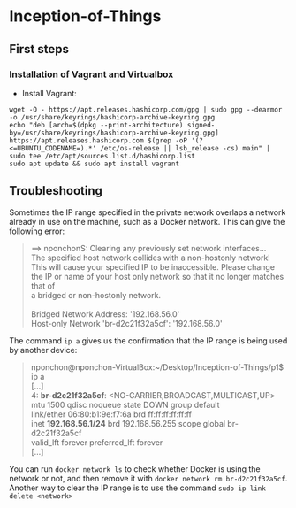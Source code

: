 #  Inception-of-Things

## First steps

### Installation of Vagrant and Virtualbox

+ Install Vagrant:

`wget -O - https://apt.releases.hashicorp.com/gpg | sudo gpg --dearmor -o /usr/share/keyrings/hashicorp-archive-keyring.gpg`<br>
`echo "deb [arch=$(dpkg --print-architecture) signed-by=/usr/share/keyrings/hashicorp-archive-keyring.gpg] https://apt.releases.hashicorp.com $(grep -oP '(?<=UBUNTU_CODENAME=).*' /etc/os-release || lsb_release -cs) main" | sudo tee /etc/apt/sources.list.d/hashicorp.list`<br>
`sudo apt update && sudo apt install vagrant`<br>

## Troubleshooting

Sometimes the IP range specified in the private network overlaps a network already in use on the machine, such as a Docker network. This can give the following error:

> ==> nponchonS: Clearing any previously set network interfaces...<br>
> The specified host network collides with a non-hostonly network!<br>
> This will cause your specified IP to be inaccessible. Please change<br>
> the IP or name of your host only network so that it no longer matches that of<br>
> a bridged or non-hostonly network.<br>
><br>
> Bridged Network Address: '192.168.56.0'<br>
> Host-only Network 'br-d2c21f32a5cf': '192.168.56.0'<br>

The command `ip a` gives us the confirmation that the IP range is being used by another device:

> nponchon@nponchon-VirtualBox:~/Desktop/Inception-of-Things/p1$ ip a<br>
> [...]<br>
> 4: **br-d2c21f32a5cf**: <NO-CARRIER,BROADCAST,MULTICAST,UP> mtu 1500 qdisc noqueue state DOWN group default <br>
>     link/ether 06:80:b1:9e:f7:6a brd ff:ff:ff:ff:ff:ff<br>
>     inet **192.168.56.1/24** brd 192.168.56.255 scope global br-d2c21f32a5cf<br>
>        valid_lft forever preferred_lft forever<br>
> [...]<br>

You can run `docker network ls` to check whether Docker is using the network or not, and then remove it with `docker network rm br-d2c21f32a5cf`.
Another way to clear the IP range is to use the command `sudo ip link delete <network>`

